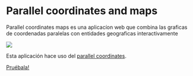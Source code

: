 # Parallel coordinates and maps

Parallel coordinates maps es una aplicacíon web que combina las graficas de coordenadas paralelas con entidades geograficas interactivamente 

<img src="screenshot.png">

Esta aplicación hace uso del [parallel coordinates](https://syntagmatic.github.io/parallel-coordinates/).

[Pruébala!](http://pc.magrat.mine.nu)

